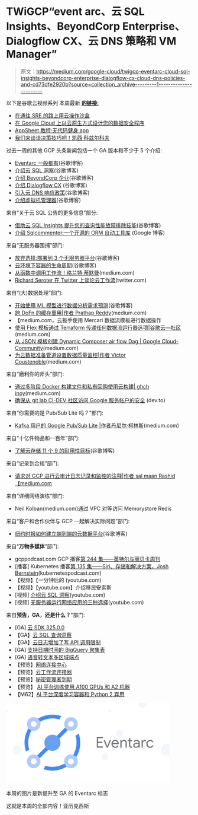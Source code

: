 # TWiGCP“event arc、云 SQL Insights、BeyondCorp Enterprise、Dialogflow CX、云 DNS 策略和 VM Manager”

> 原文：<https://medium.com/google-cloud/twigcp-eventarc-cloud-sql-insights-beyondcorp-enterprise-dialogflow-cx-cloud-dns-policies-and-cd73dfe2920b?source=collection_archive---------1----------------------->

以下是谷歌云视频系列 本周最新 [**的链接:**](http://gtech.run/ju4em)

*   [在通往 SRE 的路上用云操作沙盒](http://gtech.run/h2zls)
*   [在 Google Cloud 上以云原生方式设计您的数据安全程序](http://gtech.run/jna2a)
*   [AppSheet 教程:无代码健身 app](http://gtech.run/np89n)
*   [我们来谈谈决策技巧吧！凯西·科兹尔科夫](http://gtech.run/ny6wa)

过去一周的其他 GCP 头条新闻包括一个 GA 版本和不少于 5 个介绍:

*   [Eventarc 一般都有](http://gtech.run/95ljt)(谷歌博客)
*   [介绍云 SQL 洞察](http://gtech.run/73df8)(谷歌博客)
*   [介绍 BeyondCorp 企业](http://gtech.run/fvb4p)(谷歌博客)
*   [介绍 Dialogflow CX](http://gtech.run/l3cp5) (谷歌博客)
*   [引入云 DNS 响应政策](http://gtech.run/363nd)(谷歌博客)
*   [介绍虚拟机管理器](http://gtech.run/cwgys)(谷歌博客)

来自“关于云 SQL 公告的更多信息”部分:

*   [借助云 SQL Insights 提升您的查询性能故障排除技能](http://gtech.run/u65pg)(谷歌博客)
*   [介绍 Sqlcommenter:一个开源的 ORM 自动工具库](http://gtech.run/jrgtj) (Google 博客)

来自“无服务器围捕”部门:

*   [放弃选择:部署到 3 个无服务器平台](http://gtech.run/9mqlt)(谷歌博客)
*   [云环境下容器的生命周期](http://gtech.run/t83td)(谷歌博客)
*   [从函数中调用工作流！格兰特·蒂默曼](http://gtech.run/rk9wd)(medium.com)
*   [Richard Seroter 在 Twitter 上谈论云工作流](http://gtech.run/bsfrm)(twitter.com)

来自“(大)数据处理”部门:

*   [开始使用 ML 模型进行数据分析需求预测](http://gtech.run/4z5b6)(谷歌博客)
*   [跨 DoFn 的缓存重用|作者 Prathap Reddy](http://gtech.run/m9zmn)(medium.com)
*   【medium.com，云扳手使用 Mercari 数据流模板进行数据操作
*   [使用 Flex 模板通过 Terraform 传递任何数据流运行器选项|谷歌云—社区](http://gtech.run/mrtrb)(medium.com)
*   [从 JSON 模板创建 Dynamic Composer air flow Dag | Google Cloud-Community](http://gtech.run/mfg5n)(medium.com)
*   [为云数据准备管道设置数据质量监控|作者 Victor Coustenoble](http://gtech.run/ynvfr)(medium.com)

来自“磨利你的斧头”部门:

*   [通过多阶段 Docker 构建文件和私有回购使用云构建| ghch inoy](http://gtech.run/9bp8f)(medium.com)
*   [确保从 git lab CI-DEV 社区访问 Google 服务帐户的安全](http://gtech.run/x9j3g) (dev.to)

来自“你需要的是 Pub/Sub Lite 吗？”部门:

*   [Kafka 用户的 Google Pub/Sub Lite |作者丹尼尔·柯林斯](http://gtech.run/lxp4g)(medium.com)

来自“十亿件物品和一百年”部门:

*   [了解云存储 11 个 9 的耐用性目标](http://gtech.run/fwvnf)(谷歌博客)

来自“记录到合规”部门:

*   [请求对 GCP 进行云审计日志记录和监控的注释|作者 sal maan Rashid【medium.com ](http://gtech.run/muc29)

来自“详细网络演练”部门:

*   Neil Kolban(medium.com)通过 VPC 对等访问 Memorystore Redis

来自“客户和合作伙伴与 GCP 一起解决实际问题”部门:

*   [纽约时报如何建立端到端的云数据平台](http://gtech.run/w3g5h)(谷歌博客)

来自“**万物多媒体**”部门:

*   gcppodcast.com GCP 播客[第 244 集——英特尔与丽贝卡周刊](http://gtech.run/sreg6)
*   [播客] Kubernetes 播客[第 135 集——Siri、存储和解决方案，Josh Bernstein](/google-cloud/gtech.run/jte4t)(kubernetespodcast.com)
*   【视频】【一分钟后的 (youtube.com)
*   【视频】【youtube.com】介绍移民安索斯
*   [视频] [介绍云 SQL 洞察](http://gtech.run/bs7ra)(youtube.com)
*   [视频] [无服务器运行网络应用的三种选择](http://gtech.run/tklj)(youtube.com)

来自**预告，GA，还是什么？**"部门:

*   [GA] [云 SDK 325.0.0](http://gtech.run/wfg8w)
*   【GA】[云 SQL 查询洞察](http://gtech.run/s8vaj)
*   【GA】[云日志增加了写 API 调用限制](http://gtech.run/7tlp9)
*   [GA] [支持日期时间的 BigQuery 聚集表](http://gtech.run/qpafl)
*   [GA] [语音转文本多区域端点](http://gtech.run/rtkt4)
*   【预览】[网络连接中心](http://gtech.run/3umub)
*   【预览】[云工作流连接器](http://gtech.run/damht)
*   【预览】[秘密管理者到期](http://gtech.run/sj5sw)
*   【预览】 [AI 平台训练使用 A100 GPUs 和 A2 机器](http://gtech.run/p6b8h)
*   【M62】[AI 平台深度学习容器和 Python 2 弃用](http://gtech.run/behxq)

[![](img/961a604778a44191e0e23ce5cb0e1198.png)](http://gtech.run/95ljt)

本周的图片是新提升至 GA 的 Eventarc 标志

这就是本周的全部内容！亚历克西斯